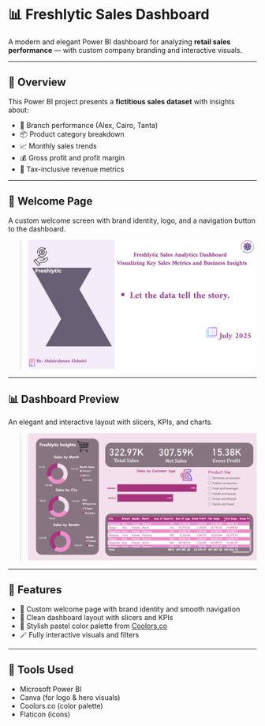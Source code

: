 # 📊 Freshlytic Sales Dashboard

A modern and elegant Power BI dashboard for analyzing **retail sales performance** — with custom company branding and interactive visuals.

---

## 🧠 Overview

This Power BI project presents a **fictitious sales dataset** with insights about:

- 📍 Branch performance (Alex, Cairo, Tanta)
- 📦 Product category breakdown
- 📈 Monthly sales trends
- 💰 Gross profit and profit margin
- 🧾 Tax-inclusive revenue metrics

---

## 🎨 Welcome Page

A custom welcome screen with brand identity, logo, and a navigation button to the dashboard.

> ![Welcome Page](Freshlytic/welcome.png)
---

## 📊 Dashboard Preview

An elegant and interactive layout with slicers, KPIs, and charts.

> ![Dashboard Preview](dashboard_preview.png)

---

## 🧩 Features

- 🎨 Custom welcome page with brand identity and smooth navigation  
- 🧭 Clean dashboard layout with slicers and KPIs  
- 🌈 Stylish pastel color palette from [Coolors.co](https://coolors.co/f3e0ec-ead5e6-f2befc-ca9ce1-685f74)  
- 🪄 Fully interactive visuals and filters  

---

## 🚀 Tools Used

- Microsoft Power BI  
- Canva (for logo & hero visuals)  
- Coolors.co (color palette)  
- Flaticon (icons)
